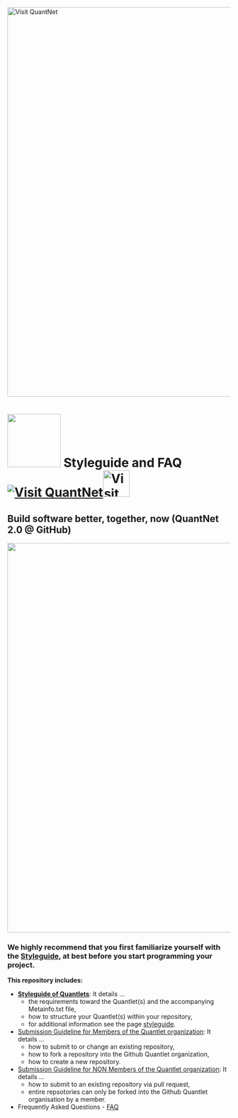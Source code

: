 
[<img src="https://github.com/QuantLet/Styleguide-and-FAQ/blob/master/pictures/banner.png" width="880" alt="Visit QuantNet">](http://quantlet.de/index.php?p=info)

# <img src="pictures/githublogo.png" width="120" /> **Styleguide and FAQ** [<img src="https://github.com/QuantLet/Styleguide-and-Validation-procedure/blob/master/pictures/qloqo.png" alt="Visit QuantNet">](http://quantlet.de/)[<img src="https://github.com/QuantLet/Styleguide-and-Validation-procedure/blob/master/pictures/QN2.png" width="60" alt="Visit QuantNet 2.0">](http://quantlet.de/d3/ia)


## Build software better, together, now (QuantNet 2.0 @ GitHub)
<img src="pictures/RapidPrototyping.png" width="880" />

### We highly recommend that you first familiarize yourself with the [Styleguide](guidelines/Styleguide_Guide_GitHub.pdf), at best before you start programming your project.

__This repository includes:__
- [__Styleguide of Quantlets__](guidelines/Styleguide_Guide_GitHub.pdf): It details ...
	- the requirements toward the Quantlet(s) and the accompanying Metainfo.txt file,
	- how to structure your Quantlet(s) within your repository,
	- for additional information see the page [styleguide](Styleguide.md).
- [Submission Guideline for Members of the Quantlet organization](guidelines/Submission_Guide_GitHub_Members.pdf): It details ...
	- how to submit to or change an existing repository,
	- how to fork a repository into the Github Quantlet organization,
	- how to create a new repository.
- [Submission Guideline for NON Members of the Quantlet organization](guidelines/Submission_Guide_GitHub_Non_Members.pdf): It details ...
	- how to submit to an existing repository via pull request,
	- entire repsotories can only be forked into the Github Quantlet organisation by a member. 
- Frequently Asked Questions - [FAQ](https://github.com/QuantLet/Styleguide-and-Q-A/wiki)
